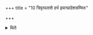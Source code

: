 +++
title = "10 त्रिवृत्पलाशे दर्भ इयान्प्रादेशसम्मितः"

+++

<details><summary>थिते</summary>

10. With trivr̥tpalāśe darbhe......[^1] and imau prānāpānau.......[^2] the sacrificer addresses (the śākhāpavitra) being prepared.  

[^1-2]: TB III.7.4.11.
</details>
